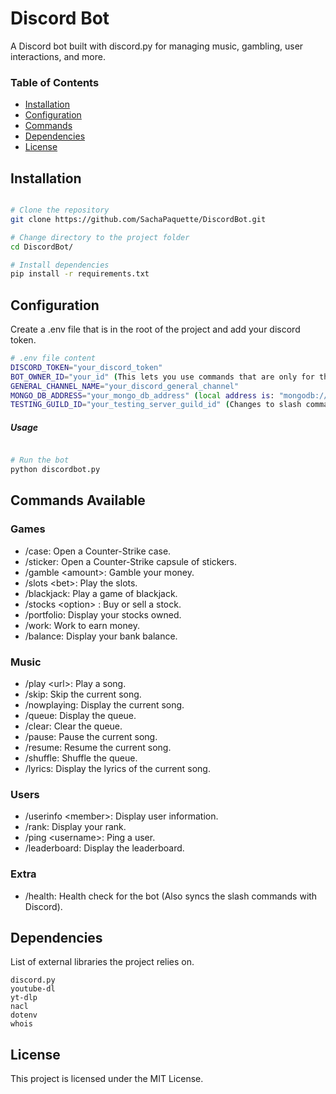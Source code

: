 # Discord Bot
A Discord bot built with discord.py for managing music, gambling, user interactions, and more.

### Table of Contents

- [Installation](#installation)
- [Configuration](#configuration)
- [Commands](#commands-available)
- [Dependencies](#dependencies)
- [License](#license)

## Installation

```bash

# Clone the repository
git clone https://github.com/SachaPaquette/DiscordBot.git

# Change directory to the project folder
cd DiscordBot/

# Install dependencies
pip install -r requirements.txt 
```

## Configuration

Create a .env file that is in the root of the project and add your discord token.

```bash
# .env file content
DISCORD_TOKEN="your_discord_token"
BOT_OWNER_ID="your_id" (This lets you use commands that are only for the admin)
GENERAL_CHANNEL_NAME="your_discord_general_channel"
MONGO_DB_ADDRESS="your_mongo_db_address" (local address is: "mongodb://localhost:27017")
TESTING_GUILD_ID="your_testing_server_guild_id" (Changes to slash commands will be 'instant' in this server, they won't need to 'sync' with Discord)
```

##### Usage

```bash

# Run the bot
python discordbot.py
```

## Commands Available

### Games
- /case: Open a Counter-Strike case.
- /sticker: Open a Counter-Strike capsule of stickers.
- /gamble &lt;amount&gt;: Gamble your money.
- /slots &lt;bet&gt;: Play the slots.
- /blackjack: Play a game of blackjack.
- /stocks &lt;option&gt; : Buy or sell a stock.
- /portfolio: Display your stocks owned.
- /work: Work to earn money.
- /balance: Display your bank balance.

### Music
- /play &lt;url&gt;: Play a song.
- /skip: Skip the current song.
- /nowplaying: Display the current song.
- /queue: Display the queue.
- /clear: Clear the queue.
- /pause: Pause the current song.
- /resume: Resume the current song.
- /shuffle: Shuffle the queue.
- /lyrics: Display the lyrics of the current song.

### Users
- /userinfo &lt;member&gt;: Display user information.
- /rank: Display your rank.
- /ping &lt;username&gt;: Ping a user.
- /leaderboard: Display the leaderboard.

### Extra
- /health: Health check for the bot (Also syncs the slash commands with Discord).

## Dependencies

List of external libraries the project relies on.

    discord.py
    youtube-dl
    yt-dlp
    nacl
    dotenv
    whois



## License

This project is licensed under the MIT License.
